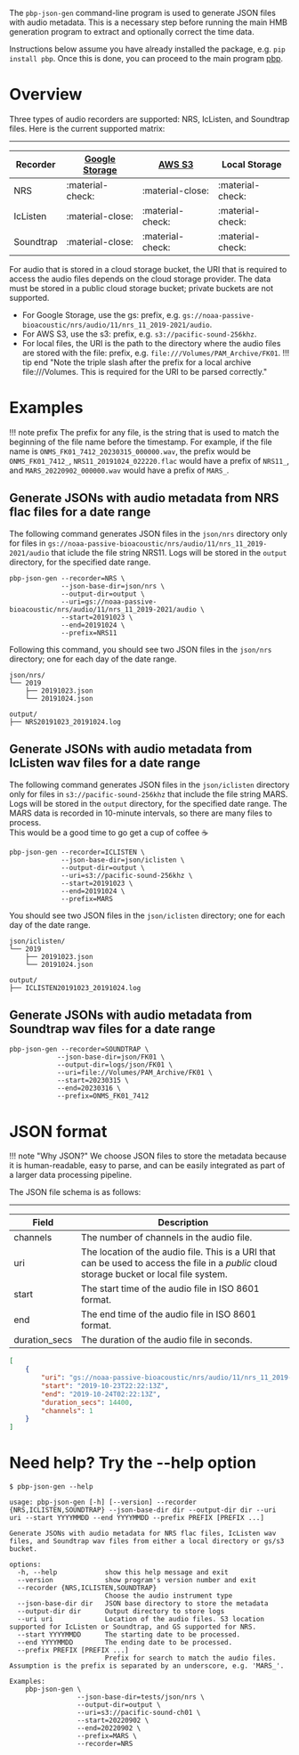 The `pbp-json-gen` command-line program is used to generate JSON files with audio metadata. This is a necessary step 
before running the main HMB generation program to extract and optionally correct the time data.   

Instructions  below assume you have already installed the package,
e.g. `pip install pbp`.  Once this is done, you can proceed to the main program [pbp](../pbp).

# Overview

Three types of audio recorders are supported: NRS, IcListen, and Soundtrap files. Here is the current supported matrix:

----------------
| Recorder | [Google Storage](https://cloud.google.com/storage/docs/buckets) | [AWS S3](https://docs.aws.amazon.com/AmazonS3/latest/userguide/Welcome.html) | Local Storage |
|----------|-----------------------------------------------------------------|------------------|---------------|
| NRS      |  :material-check:                                                               |  :material-close:               |  :material-check:             |
| IcListen |  :material-close:                                                               |  :material-check:               | :material-check:             |
| Soundtrap|  :material-close:                                                               |  :material-check:               | :material-check:             |
 

For audio that is stored in a cloud storage bucket, the URI that is required to access the audio files depends on the cloud storage provider.
The data must be stored in a public cloud storage bucket; private buckets are not supported.

- For Google Storage, use the gs: prefix, e.g. `gs://noaa-passive-bioacoustic/nrs/audio/11/nrs_11_2019-2021/audio`.
- For AWS S3, use the s3: prefix, e.g. `s3://pacific-sound-256khz`. 
- For local files, the URI is the path to the directory where the audio files are stored with the file: prefix, e.g. `file:///Volumes/PAM_Archive/FK01`.
!!! tip end "Note the triple slash after the prefix for a local archive file:///Volumes. This is required for the URI to be parsed correctly."


# Examples

!!! note prefix
    The prefix for any file, is the string that is used to match the beginning of the file name before the timestamp. For example, if the file name is `ONMS_FK01_7412_20230315_000000.wav`,
    the prefix would be `ONMS_FK01_7412_`, `NRS11_20191024_022220.flac` would have a prefix of `NRS11_`, and `MARS_20220902_000000.wav` would have a prefix of `MARS_`.

## Generate JSONs with audio metadata from NRS flac files for a date range

The following command generates JSON files  in the `json/nrs` directory only for files in  `gs://noaa-passive-bioacoustic/nrs/audio/11/nrs_11_2019-2021/audio` 
that iclude the file string NRS11. Logs will be stored in the `output` directory, for the specified date range.
 

```shell
pbp-json-gen --recorder=NRS \
             --json-base-dir=json/nrs \
             --output-dir=output \
             --uri=gs://noaa-passive-bioacoustic/nrs/audio/11/nrs_11_2019-2021/audio \
             --start=20191023 \
             --end=20191024 \
             --prefix=NRS11
```

Following this command, you should see two JSON files in the `json/nrs` directory; one for each day of the date range.

```text
json/nrs/
└── 2019
    ├── 20191023.json
    └── 20191024.json
    
output/
├── NRS20191023_20191024.log

```

## Generate JSONs with audio metadata from IcListen wav files for a date range

The following command generates JSON files in the `json/iclisten` directory only for files in `s3://pacific-sound-256khz` that include the file string MARS. 
Logs will be stored in the `output` directory, for the specified date range. The MARS data is recorded in 10-minute intervals, so there are many files to process.  
This would be a good time to go get a cup of coffee :coffee:

```shell
pbp-json-gen --recorder=ICLISTEN \
             --json-base-dir=json/iclisten \
             --output-dir=output \
             --uri=s3://pacific-sound-256khz \
             --start=20191023 \
             --end=20191024 \
             --prefix=MARS
```

You should see two JSON files in the `json/iclisten` directory; one for each day of the date range.

```text
json/iclisten/
└── 2019
    ├── 20191023.json
    └── 20191024.json

output/
├── ICLISTEN20191023_20191024.log
```

## Generate JSONs with audio metadata from Soundtrap wav files for a date range

```shell
pbp-json-gen --recorder=SOUNDTRAP \
            --json-base-dir=json/FK01 \
            --output-dir=logs/json/FK01 \
            --uri=file://Volumes/PAM_Archive/FK01 \
            --start=20230315 \
            --end=20230316 \
            --prefix=ONMS_FK01_7412
```

# JSON format

!!! note "Why JSON?"
    We choose JSON files to store the metadata because it is human-readable, easy to parse, and can be easily integrated as part of a 
    larger data processing pipeline. 

The JSON file schema is as follows:

----------------
| Field | Description                                                                                                                       |
|-------|-----------------------------------------------------------------------------------------------------------------------------------|
| channels | The number of channels in the audio file.                                                                                         |
| uri | The location of the audio file.  This is a URI that can be used to access the file in a *public* cloud storage bucket or local file system. |
| start | The start time of the audio file in ISO 8601 format.                                                                              |
| end | The end time of the audio file in ISO 8601 format.                                                                                |
| duration_secs | The duration of the audio file in seconds.                                                                                  |

```json
[
    {
        "uri": "gs://noaa-passive-bioacoustic/nrs/audio/11/nrs_11_2019-2021/audio/NRS11_20191023_222213.flac",
        "start": "2019-10-23T22:22:13Z",
        "end": "2019-10-24T02:22:13Z",
        "duration_secs": 14400,
        "channels": 1
    }
]
```

# Need help? Try the --help option 

```shell
$ pbp-json-gen --help
```
```text
usage: pbp-json-gen [-h] [--version] --recorder {NRS,ICLISTEN,SOUNDTRAP} --json-base-dir dir --output-dir dir --uri uri --start YYYYMMDD --end YYYYMMDD --prefix PREFIX [PREFIX ...]

Generate JSONs with audio metadata for NRS flac files, IcListen wav files, and Soundtrap wav files from either a local directory or gs/s3 bucket.

options:
  -h, --help            show this help message and exit
  --version             show program's version number and exit
  --recorder {NRS,ICLISTEN,SOUNDTRAP}
                        Choose the audio instrument type
  --json-base-dir dir   JSON base directory to store the metadata
  --output-dir dir      Output directory to store logs
  --uri uri             Location of the audio files. S3 location supported for IcListen or Soundtrap, and GS supported for NRS.
  --start YYYYMMDD      The starting date to be processed.
  --end YYYYMMDD        The ending date to be processed.
  --prefix PREFIX [PREFIX ...]
                        Prefix for search to match the audio files. Assumption is the prefix is separated by an underscore, e.g. 'MARS_'.

Examples:
    pbp-json-gen \
                 --json-base-dir=tests/json/nrs \
                 --output-dir=output \
                 --uri=s3://pacific-sound-ch01 \
                 --start=20220902 \
                 --end=20220902 \
                 --prefix=MARS \
                 --recorder=NRS

```